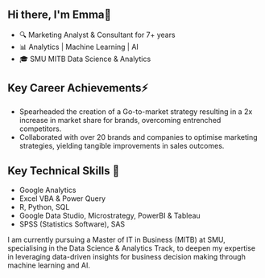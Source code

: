 ## Hi there, I'm Emma👋

<!--
**emmachew/emmachew** is a ✨ _special_ ✨ repository because its `README.md` (this file) appears on your GitHub profile.

Here are some ideas to get you started:

- 🔭 I’m currently working on ...
- 🌱 I’m currently learning ...
- 👯 I’m looking to collaborate on ...
- 🤔 I’m looking for help with ...
- 💬 Ask me about ...
- 📫 How to reach me: ...
- 😄 Pronouns: ...
- ⚡ Fun fact: ...
-->

- 🔍 Marketing Analyst & Consultant for 7+ years
- 📊 Analytics | Machine Learning | AI
- 🎓 SMU MITB Data Science & Analytics
  

## Key Career Achievements⚡

- Spearheaded the creation of a Go-to-market strategy resulting in a 2x increase in market share for brands, overcoming entrenched competitors.<br>
- Collaborated with over 20 brands and companies to optimise marketing strategies, yielding tangible improvements in sales outcomes.

## Key Technical Skills 🔧

- Google Analytics<br>
- Excel VBA & Power Query<br>
- R, Python, SQL<br>
- Google Data Studio, Microstrategy, PowerBI & Tableau<br>
- SPSS (Statistics Software), SAS<br>

I am currently pursuing a Master of IT in Business (MITB) at SMU, specialising in the Data Science & Analytics Track, to deepen my expertise in leveraging data-driven insights for business decision making through machine learning and AI.
